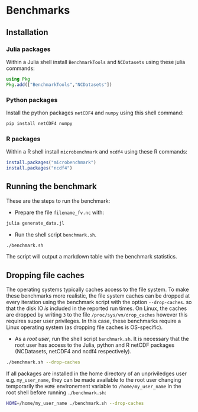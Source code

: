 # Benchmarks

## Installation

### Julia packages

Within a Julia shell install `BenchmarkTools` and `NCDatasets` using these julia commands:

```julia
using Pkg
Pkg.add(["BenchmarkTools","NCDatasets"])
```

### Python packages

Install the python packages `netCDF4` and `numpy` using this shell command:

```bash
pip install netCDF4 numpy
```

### R packages

Within a R shell install `microbenchmark` and `ncdf4` using these R commands:
```R
install.packages("microbenchmark")
install.packages("ncdf4")
```

## Running the benchmark

These are the steps to run the benchmark:

* Prepare the file `filename_fv.nc` with:

```bash
julia generate_data.jl
```

* Run the shell script `benchmark.sh`.

```bash
./benchmark.sh
```

The script will output a markdown table with the benchmark statistics.

## Dropping file caches

The operating systems typically caches access to the file system.
To make these benchmarks more realistic, the file system caches can be dropped at every iteration using the benchmark script with the option `--drop-caches`.
so that the disk IO *is* included in the reported run times.
On Linux, the caches are dropped by writing `3` to the file `/proc/sys/vm/drop_caches` however this requires super user privileges.
In this case, these benchmarks require a Linux operating system (as dropping file caches is OS-specific).


* As a *root user*, run the shell script `benchmark.sh`. It is necessary that the root user has access to the Julia, python and R netCDF packages (NCDatasets, netCDF4 and ncdf4 respectively).

```bash
./benchmark.sh --drop-caches
```

If all packages are installed in the home directory of an unpriviledges user e.g. `my_user_name`, they can be made available to the root user changing temporarily the `HOME` environement variable to `/home/my_user_name` in the root shell before running `./benchmark.sh`:

```bash
HOME=/home/my_user_name ./benchmark.sh --drop-caches
```
